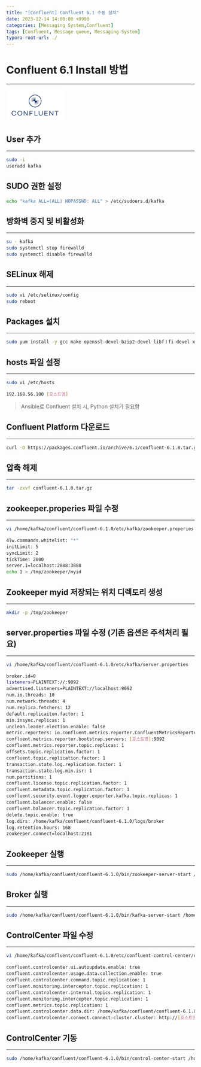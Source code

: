```yaml
---
title: "[Confluent] Confluent 6.1 수동 설치"
date: 2023-12-14 14:00:00 +0900
categories: [Messaging System,Confluent]
tags: [Confluent, Message queue, Messaging System]
typora-root-url: ./
---
```



# **Confluent 6.1 Install 방법**

---

<img src="/../assets/img/posts/2023-12-14-Confluent-Install/CFLT-Logo.png" alt="CFLT-Logo" style="zoom:15%;" />

## User 추가

---

```bash
sudo -i
useradd kafka
```



## SUDO 권한 설정

```bash
echo "kafka ALL=(ALL) NOPASSWD: ALL" > /etc/sudoers.d/kafka
```



## 방화벽 중지 및 비활성화

---

```bash
su - kafka
sudo systemctl stop firewalld
sudo systemctl disable firewalld
```



## SELinux 해제

---

```bash
sudo vi /etc/selinux/config
sudo reboot
```



## Packages 설치

---

```bash
sudo yum install -y gcc make openssl-devel bzip2-devel libfㅣfi-devel xz-devel java-11-openjdk
```



## hosts 파일 설정

---

```bash
sudo vi /etc/hosts
```

```bash
192.168.56.100 [호스트명]
```

> Ansible로 Confluent 설치 시, Python 설치가 필요함



## Confluent Platform 다운로드

---

```bash
curl -O https://packages.confluent.io/archive/6.1/confluent-6.1.0.tar.gz
```





## 압축 해제

---

```bash
tar -zxvf confluent-6.1.0.tar.gz
```



## zookeeper.properies 파일 수정

---

```bash
vi /home/kafka/confluent/confluent-6.1.0/etc/kafka/zookeeper.properies
```

```bash
4lw.commands.whitelist: "*"
initLimit: 5
syncLimit: 2
tickTime: 2000
server.1=localhost:2888:3888
echo 1 > /tmp/zookeeper/myid
```



## Zookeeper myid 저장되는 위치 디렉토리 생성

---

```bash
mkdir -p /tmp/zookeeper
```





## server.properties 파일 수정  (기존 옵션은 주석처리 필요)

---

```bash
vi /home/kafka/confluent/confluent-6.1.0/etc/kafka/server.properties
```

```bash
broker.id=0
listeners=PLAINTEXT://:9092
advertised.listeners=PLAINTEXT://localhost:9092
num.io.threads: 10
num.network.threads: 4
num.replica.fetchers: 12
default.replicaiton.factor: 1
min.insync.replicas: 1
unclean.leader.election.enable: false
metric.reporters: io.confluent.metrics.reporter.ConfluentMetricsReporter
confluent.metrics.reporter.bootstrap.servers: [호스트명]:9092
confluent.metrics.reporter.topic.replicas: 1
offsets.topic.replication.factor: 1
confluent.topic.replication.factor: 1
transaction.state.log.replication.factor: 1
transaction.state.log.min.isr: 1
num.partitions: 1
confluent.license.topic.replication.factor: 1
confluent.metadata.topic.replication.factor: 1
confluent.security.event.logger.exporter.kafka.topic.replicas: 1
confluent.balancer.enable: false
confluent.balancer.topic.replication.factor: 1
delete.topic.enable: true
log.dirs: /home/kafka/confluent/confluent-6.1.0/logs/broker
log.retention.hours: 168
zookeeper.connect=localhost:2181
```



## Zookeeper 실행

---

```bash
sudo /home/kafka/confluent/confluent-6.1.0/bin/zookeeper-server-start /home/kafka/confluent/confluent-6.1.0/etc/kafka/zookeeper.properties
```



## Broker 실행

---

```bash
sudo /home/kafka/confluent/confluent-6.1.0/bin/kafka-server-start /home/kafka/confluent/confluent-6.1.0/etc/kafka/server.properties
```





## ControlCenter 파일 수정

---

```bash
vi /home/kafka/confluent/confluent-6.1.0/etc/confluent-control-center/control-center.properties
```



```bash
confluent.controlcenter.ui.autoupdate.enable: true
confluent.controlcenter.usage.data.collection.enable: true
confluent.controlcenter.command.topic.replication: 1
confluent.monitoring.interceptor.topic.replication: 1
confluent.controlcenter.internal.topics.replication: 1
confluent.monitoring.intercepter.topic.replication: 1
confluent.metrics.topic.replication: 1
confluent.controlcenter.data.dir: /home/kafka/confluent/confluent-6.1.0/logs/controlcenter
confluent.controlcenter.connect.connect-cluster.cluster: http://[호스트명]:8083
```



## ControlCenter 기동

---

```bash
sudo /home/kafka/confluent/confluent-6.1.0/bin/control-center-start /home/kafka/confluent/confluent-6.1.0/etc/confluent-control-center/control-center-production.properties
```



